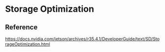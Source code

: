 # Storage Optimization

## Reference

https://docs.nvidia.com/jetson/archives/r35.4.1/DeveloperGuide/text/SD/StorageOptimization.html

